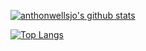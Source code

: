 [![anthonwellsjo's github stats](https://github-readme-stats.vercel.app/api?username=anthonwellsjo&show_icons=true&title_color=fff&icon_color=79ff97&text_color=9f9f9f&bg_color=151515&include_all_commits=true&count_private=true)](https://github.com/anthonwellsjo)


[![Top Langs](https://github-readme-stats.vercel.app/api/top-langs/?username=anthonwellsjo&title_color=fff&icon_color=79ff97&text_color=9f9f9f&bg_color=151515&hide=html,css,javascript,scss,svelte,lua)](https://github.com/anthonwellsjo)
